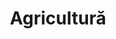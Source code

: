 ---
title: "Agricultură"
image: "/agricultura.jpg"
category: Agricultură
layout: category
tag: "Alimentație"
---